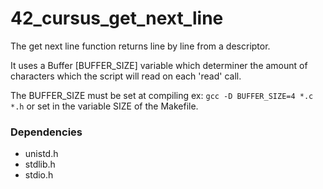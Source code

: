 # 42_cursus_get_next_line

The get next line function returns line by line from a descriptor. 

It uses a Buffer [BUFFER_SIZE] variable which determiner the amount of characters which the script will read on each 'read' call.

The BUFFER_SIZE must be set at compiling ex: `gcc -D BUFFER_SIZE=4 *.c *.h` or set in the variable SIZE of the Makefile.


### Dependencies 
- unistd.h
- stdlib.h
- stdio.h
